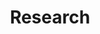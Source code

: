 ---
layout: page
permalink: /#publications # Create a Link to Jump to a Specific Part of a Page
# permalink: /publications/ # Create a new page
title: Research
description: publications by categories in reversed chronological order. generated by jekyll-scholar.
# years: [2022, 2021, 2020, 2019]
nav: true
nav_order: 1
---